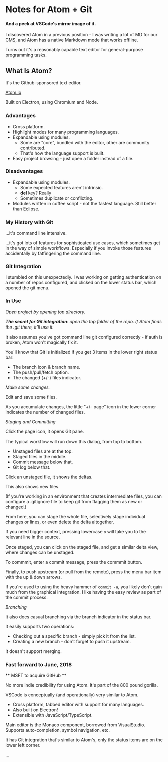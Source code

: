 # Notes for Atom + Git

#### And a peek at VSCode's mirror image of it.

I discovered Atom in a previous position - I was writing a lot of MD for our CMS, and Atom has a native Markdown mode that works offline.

Turns out it's a reasonably capable text editor for general-purpose programming tasks.

## What Is Atom?

It's the Github-sponsored text editor.

[Atom.io](atom.io)

Built on Electron, using Chromium and Node.

### Advantages

* Cross platform.
* Highlight modes for many programming languages.
* Expandable using modules.
    * Some are "core", bundled with the editor, other are community contributed.
    * That's how the language support is built.
* Easy project browsing - just open a folder instead of a file.

### Disadvantages

* Expandable using modules.
    * Some expected features aren't intrinsic.
    * **del** key?  Really
    * Sometimes duplicate or conflicting.
* Modules written in coffee script - not the fastest language.  Still better than Eclipse.

### My History with Git

...it's command line intensive.  

...it's got lots of features for sophisticated use cases, which sometimes get in the way of simple workflows.  Especially if you invoke those features accidentally by fatfingering the command line.


### Git Integration

I stumbled on this unexpectedly.  I was working on getting authentication on a number of repos configured, and clicked on the lower status bar, which opened the git menu.

### In Use

_Open project by opening top directory._

_**The secret for Git integration**: open the top folder of the repo.  If Atom finds the .git there, it'll use it._

It also assumes you've got command line git configured correctly - if auth is broken, Atom won't magically fix it.

You'll know that Git is initialized if you get 3 items in the lower right status bar:
* The branch icon & branch name.
* The push/pull/fetch option.
* The changed (+/-) files indicator.

_Make some changes._

Edit and save some files.

As you accumulate changes, the little "+/- page" icon in the lower corner indicates the number of changed files.

_Staging and Committing_

Click the page icon, it opens Git pane.

The typical workflow will run down this dialog, from top to bottom.

* Unstaged files are at the top.
* Staged files in the middle.
* Commit message below that.
* Git log below that.

Click an unstaged file, it shows the deltas.

This also shows new files.  

(If you're working in an environment that creates intermediate files, you can configure a .gitignore file to keep git from flagging them as new or changed.)

From here, you can stage the whole file,  selectively stage individual changes or lines, or even delete the delta altogether.

If you need bigger context, pressing lowercase `o` will take you to the relevant line in the source.

Once staged, you can click on the staged file, and get a similar delta view, where changes can be unstaged.

To commmit, enter a commit message, press the commmit button.

Finally, to push upstream (or pull from the remote), press the menu bar item with the up & down arrows.

If you're used to using the heavy hammer of `commit -a`, you likely don't gain much from the graphical integration.  I like having the easy review as part of the commit process.

_Branching_

It also does casual branching via the branch indicator in the status bar.

It easily supports two operations:
* Checking out a specific branch - simply pick it from the list.
* Creating a new branch - don't forget to push it upstream.

It doesn't support merging.



### Fast forward to June, 2018

** MSFT to acquire GitHub **

No more indie credibility for using Atom.  It's part of the 800 pound gorilla.

VSCode is conceptually (and operationally) very similar to Atom.    

* Cross platform, tabbed editor with support for many languages.
* Also built on Electron!
* Extensible with JavaScript/TypeScript.

Main editor is the Monaco component, borrowed from VisualStudio.  Supports auto-completion, symbol navigation, etc.

It has Git integration that's similar to Atom's, only the status items are on the lower left corner.

...
